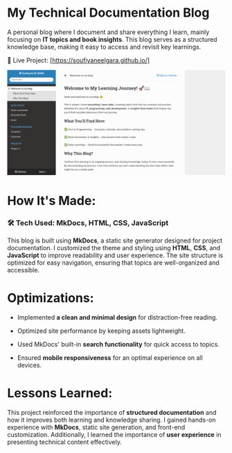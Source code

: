 # My Technical Documentation Blog

A personal blog where I document and share everything I learn, mainly focusing on **IT topics and book insights**. This blog serves as a structured knowledge base, making it easy to access and revisit key learnings.

🔗 Live Project: [https://soufiyaneelgara.github.io/]


![Blog Preview](docs/images/blogImage.png)

# How It's Made:

### 🛠 Tech Used: MkDocs, HTML, CSS, JavaScript

This blog is built using **MkDocs**, a static site generator designed for project documentation. I customized the theme and styling using **HTML**, **CSS**, and **JavaScript** to improve readability and user experience. The site structure is optimized for easy navigation, ensuring that topics are well-organized and accessible.


# Optimizations:

* Implemented **a clean and minimal design** for distraction-free reading.

* Optimized site performance by keeping assets lightweight.

* Used MkDocs' built-in **search functionality** for quick access to topics.

* Ensured **mobile responsiveness** for an optimal experience on all devices.




# Lessons Learned:

This project reinforced the importance of **structured documentation** and how it improves both learning and knowledge sharing. I gained hands-on experience with **MkDocs**, static site generation, and front-end customization. Additionally, I learned the importance of **user experience** in presenting technical content effectively.
